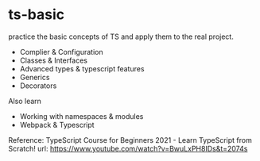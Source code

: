 # ts-basic

practice the basic concepts of TS and apply them to the real project.

- Complier & Configuration
- Classes & Interfaces
- Advanced types & typescript features
- Generics
- Decorators

Also learn
- Working with namespaces & modules
- Webpack & Typescript

Reference: TypeScript Course for Beginners 2021 - Learn TypeScript from Scratch! 
url: https://www.youtube.com/watch?v=BwuLxPH8IDs&t=2074s
